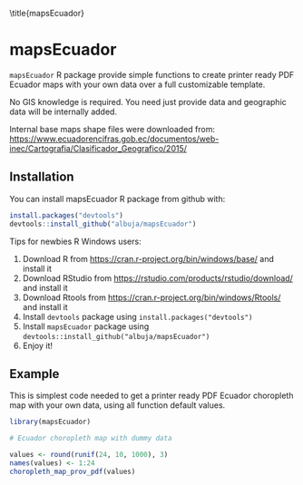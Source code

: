 
<!-- README.md is generated from README.Rmd. Please edit that file -->
\title{mapsEcuador}

# mapsEcuador

`mapsEcuador` R package provide simple functions to create printer ready PDF Ecuador maps with your own data over a full customizable template. 

No GIS knowledge is required. You need just provide data and geographic data will be internally added.

Internal base maps shape files were downloaded from:
https://www.ecuadorencifras.gob.ec/documentos/web-inec/Cartografia/Clasificador_Geografico/2015/

Installation
------------

You can install mapsEcuador R package from github with:

``` r
install.packages("devtools")
devtools::install_github("albuja/mapsEcuador")
```

Tips for newbies R Windows users:

1) Download R from https://cran.r-project.org/bin/windows/base/ and install it
2) Download RStudio from https://rstudio.com/products/rstudio/download/ and install it
3) Download Rtools from https://cran.r-project.org/bin/windows/Rtools/ and install it
4) Install `devtools` package using `install.packages("devtools")`
5) Install `mapsEcuador` package using `devtools::install_github("albuja/mapsEcuador")`
6) Enjoy it!

Example
--------

This is simplest code needed to get a printer ready PDF Ecuador choropleth map with your own data, using all function default values.

``` r
library(mapsEcuador)

# Ecuador choropleth map with dummy data

values <- round(runif(24, 10, 1000), 3)
names(values) <- 1:24
choropleth_map_prov_pdf(values)

```
